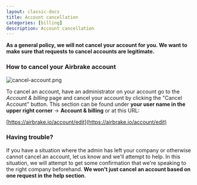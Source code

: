 ```yaml
---
layout: classic-docs
title: Account cancellation
categories: [billing]
description: Account cancellation
---
```


**As a general policy, we will not cancel your account for you. We want to make
sure that requests to cancel accounts are legitimate.**

### How to cancel your Airbrake account

![cancel-account.png](/docs/assets/img/docs/airbrake/cancel_account.png)

To cancel an account, have an administrator on your account go to the *Account
& billing* page and cancel your account by clicking the "Cancel Account" button.
This section can be found under **your user name in the upper right corner** ->
**Account & billing** or at this URL:

[https://airbrake.io/account/edit](https://airbrake.io/account/edit)

### Having trouble?
If you have a situation where the admin has left your company or otherwise
cannot cancel an account, let us know and we'll attempt to help.  In this
situation, we will attempt to get some confirmation that we're speaking to the
right company beforehand. **We won't just cancel an account based on one
request in the help section**.

